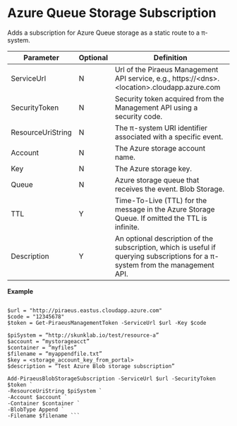﻿

Azure Queue Storage Subscription
===============================

Adds a subscription for Azure Queue storage as a static route to a π-system.

| **Parameter**     | **Optional** | **Definition**                                                                                                                      |
|-------------------|--------------|-------------------------------------------------------------------------------------------------------------------------------------|
| ServiceUrl        | N            | Url of the Piraeus Management API service, e.g., https://\<dns\>.\<location\>.cloudapp.azure.com                                    |
| SecurityToken     | N            | Security token acquired from the Management API using a security code.                                                              |
| ResourceUriString | N            | The π-system URI identifier associated with a specific event.                                                                       |
| Account           | N            | The Azure storage account name.                                                                                                |
| Key               | N            | The Azure storage key.                                                                                                         |
| Queue         | N            | Azure storage queue that receives the event. Blob Storage.                                                                 |
| TTL          | Y            | Time-To-Live (TTL) for the message in the Azure Storage Queue. If omitted the TTL is infinite.                                                             |
| Description       | Y            | An optional description of the subscription, which is useful if querying subscriptions for a π-system from the management API.      |


**Example**

```

$url = "http://piraeus.eastus.cloudapp.azure.com"  
$code = "12345678"  
$token = Get-PiraeusManagementToken -ServiceUrl $url -Key $code  
  
$piSystem = “http://skunklab.io/test/resource-a”  
$account = “mystorageacct”  
$container = “myfiles”  
$filename = “myappendfile.txt”  
$key = <storage_account_key_from_portal>  
$description = “Test Azure Blob storage subscription”

Add-PiraeusBlobStorageSubscription -ServiceUrl $url -SecurityToken $token `  
-ResourceUriString $piSystem `  
-Account $account `  
-Container $container `  
-BlobType Append `  
-Filename $filename ```
